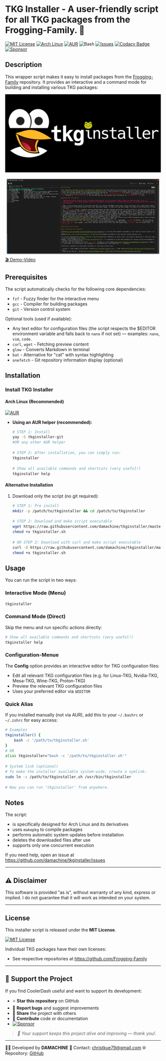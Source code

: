 # TKG Installer - A user-friendly script for all TKG packages from the Frogging-Family. 🐸

[![MIT License](https://img.shields.io/badge/License-MIT-green.svg)](https://opensource.org/licenses/MIT)
[![Arch Linux](https://img.shields.io/badge/platform-arch--linux-blue?logo=arch-linux&logoColor=white)](https://archlinux.org/)
[![AUR](https://img.shields.io/aur/version/tkginstaller-git?color=1793d1&label=AUR&logo=arch-linux)](https://aur.archlinux.org/packages/tkginstaller-git)
![Bash](https://img.shields.io/badge/language-bash-blue?logo=gnu-bash)
[![Issues](https://img.shields.io/github/issues/damachine/tkginstaller)](https://github.com/damachine/tkginstaller/issues)
[![Codacy Badge](https://app.codacy.com/project/badge/Grade/5736b4b014ca45e1877fc0c75a200c21)](https://app.codacy.com/gh/damachine/tkginstaller/dashboard?utm_source=gh&utm_medium=referral&utm_content=&utm_campaign=Badge_grade)
[![Sponsor](https://img.shields.io/badge/Sponsor-GitHub-blue?logo=github-sponsors)](https://github.com/sponsors/damachine)

## Description

This wrapper script makes it easy to install packages from the [Frogging-Family](https://github.com/Frogging-Family) repository. It provides an interactive and a command mode for building and installing various TKG packages:

![TKG Installer Banner](images/banner.jpg)

![TKG Installer Screenshot](images/tkginstaller.png)
[🎬 Demo-Video](images/tkginstaller.gif)

## Prerequisites

The script automatically checks for the following core dependencies:
- `fzf` - Fuzzy finder for the interactive menu
- `gcc` - Compiler for building packages
- `git` - Version control system

Optional tools (used if available):
- Any text editor for configuration files (the script respects the $EDITOR environment variable and falls back to `nano` if not set) — examples: `nano`, `vim`, `code`.
- `curl`, `wget` - Fetching preview content
- `glow` - Converts Markdown in terminal
- `bat` - Alternative for "cat" with syntax highlighting
- `onefetch` - Git repository information display (optional)

## Installation

### Install TKG Installer

#### Arch Linux (Recommended)

[![AUR](https://img.shields.io/aur/version/tkginstaller-git?color=1793d1&label=AUR&logo=arch-linux)](https://aur.archlinux.org/packages/tkginstaller-git)

- **Using an AUR helper (recommended):**
   ```bash
   # STEP 1: Install
   yay -S tkginstaller-git
   #OR any other AUR helper

   # STEP 2: After installation, you can simply run:
   tkginstaller

   # Show all available commands and shortcuts (very useful!)
   tkginstaller help
   ```

#### Alternative Installation
1. Download only the script (no git required):
   ```bash
   # STEP 1: Pre install
   mkdir -p /patch/to/tkginstaller && cd /patch/to/tkginstaller

   # STEP 2: Download and make script executable
   wget https://raw.githubusercontent.com/damachine/tkginstaller/master/tkginstaller.sh
   chmod +x tkginstaller.sh

   # OR STEP 2: Download with curl and make script executable
   curl -O https://raw.githubusercontent.com/damachine/tkginstaller/master/tkginstaller.sh
   chmod +x tkginstaller.sh
   ```

## Usage

You can run the script in two ways:

### Interactive Mode (Menu)
```bash
tkginstaller
```

### Command Mode (Direct)
Skip the menu and run specific actions directly:
```bash
# Show all available commands and shortcuts (very useful!)
tkginstaller help
```

### Configuration-Menue

The **Config** option provides an interactive editor for TKG configuration files:
- Edit all relevant TKG configuration files (e.g. for Linux-TKG, Nvidia-TKG, Mesa-TKG, Wine-TKG, Proton-TKG)
- Preview the relevant TKG configuration files
- Uses your preferred editor via `$EDITOR`

### Quick Alias

If you installed manually (not via AUR), add this to your `~/.bashrc` or `~/.zshrc` for easy access:
```bash
# Examples
tkginstaller() {
    bash -c '/path/to/tkginstaller.sh'
}
# OR
alias tkginstaller="bash -c '/path/to/tkginstaller.sh'"

# System link (optional)
# To make the installer available system-wide, create a symlink:
sudo ln -s /path/to/tkginstaller.sh /usr/bin/tkginstaller

# Now you can run 'tkginstaller' from anywhere.

```

## Notes

The script:

- is specifically designed for Arch Linux and its derivatives
- uses `makepkg` to compile packages
- performs automatic system updates before installation
- deletes the downloaded files after use
- supports only one concurrent execution

If you need help, open an issue at https://github.com/damachine/tkginstaller/issues

---

## ⚠️ Disclaimer
This software is provided "as is", without warranty of any kind, express or implied.
I do not guarantee that it will work as intended on your system.

---

## License

This installer script is released under the **MIT License**.

[![MIT License](https://img.shields.io/badge/License-MIT-green.svg)](https://opensource.org/licenses/MIT)

Individual TKG packages have their own licenses:
- See respective repositories at https://github.com/Frogging-Family

---

## 💝 Support the Project

If you find CoolerDash useful and want to support its development:

- ⭐ **Star this repository** on GitHub
- 🐛 **Report bugs** and suggest improvements
- 🔄 **Share** the project with others
- 📝 **Contribute** code or documentation
- [![Sponsor](https://img.shields.io/badge/Sponsor-GitHub-blue?logo=github-sponsors)](https://github.com/sponsors/damachine)

> *🙏 Your support keeps this project alive and improving — thank you!.*

---

👨‍💻 Developed by **DAMACHINE** 📧 Contact: christkue79@gmail.com 🌐 Repository: [GitHub](https://github.com/damachine/tkginstaller)
